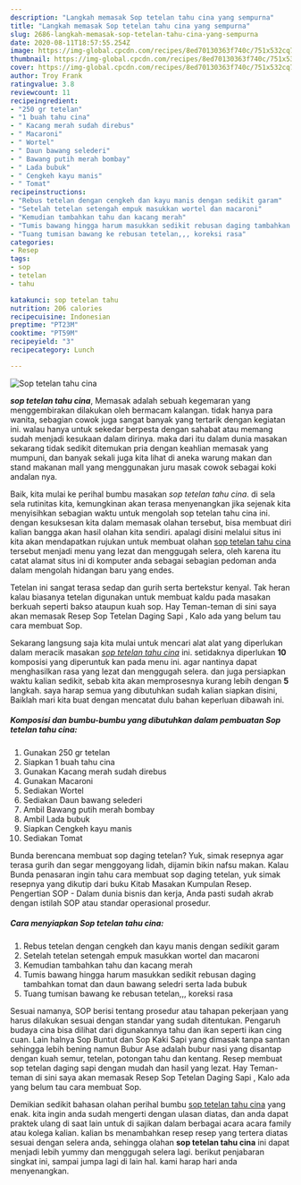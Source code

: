 ```yaml
---
description: "Langkah memasak Sop tetelan tahu cina yang sempurna"
title: "Langkah memasak Sop tetelan tahu cina yang sempurna"
slug: 2686-langkah-memasak-sop-tetelan-tahu-cina-yang-sempurna
date: 2020-08-11T18:57:55.254Z
image: https://img-global.cpcdn.com/recipes/8ed70130363f740c/751x532cq70/sop-tetelan-tahu-cina-foto-resep-utama.jpg
thumbnail: https://img-global.cpcdn.com/recipes/8ed70130363f740c/751x532cq70/sop-tetelan-tahu-cina-foto-resep-utama.jpg
cover: https://img-global.cpcdn.com/recipes/8ed70130363f740c/751x532cq70/sop-tetelan-tahu-cina-foto-resep-utama.jpg
author: Troy Frank
ratingvalue: 3.8
reviewcount: 11
recipeingredient:
- "250 gr tetelan"
- "1 buah tahu cina"
- " Kacang merah sudah direbus"
- " Macaroni"
- " Wortel"
- " Daun bawang selederi"
- " Bawang putih merah bombay"
- " Lada bubuk"
- " Cengkeh kayu manis"
- " Tomat"
recipeinstructions:
- "Rebus tetelan dengan cengkeh dan kayu manis dengan sedikit garam"
- "Setelah tetelan setengah empuk masukkan wortel dan macaroni"
- "Kemudian tambahkan tahu dan kacang merah"
- "Tumis bawang hingga harum masukkan sedikit rebusan daging tambahkan tomat dan daun bawang seledri serta lada bubuk"
- "Tuang tumisan bawang ke rebusan tetelan,,, koreksi rasa"
categories:
- Resep
tags:
- sop
- tetelan
- tahu

katakunci: sop tetelan tahu 
nutrition: 206 calories
recipecuisine: Indonesian
preptime: "PT23M"
cooktime: "PT59M"
recipeyield: "3"
recipecategory: Lunch

---
```



![Sop tetelan tahu cina](https://img-global.cpcdn.com/recipes/8ed70130363f740c/751x532cq70/sop-tetelan-tahu-cina-foto-resep-utama.jpg)

<b><i>sop tetelan tahu cina</i></b>, Memasak adalah sebuah kegemaran yang menggembirakan dilakukan oleh bermacam kalangan. tidak hanya para wanita, sebagian cowok juga sangat banyak yang tertarik dengan kegiatan ini. walau hanya untuk sekedar berpesta dengan sahabat atau memang sudah menjadi kesukaan dalam dirinya. maka dari itu dalam dunia masakan sekarang tidak sedikit ditemukan pria dengan keahlian memasak yang mumpuni, dan banyak sekali juga kita lihat di aneka warung makan dan stand makanan mall yang menggunakan juru masak cowok sebagai koki andalan nya.

Baik, kita mulai ke perihal bumbu masakan <i>sop tetelan tahu cina</i>. di sela sela rutinitas kita, kemungkinan akan terasa menyenangkan jika sejenak kita menyisihkan sebagian waktu untuk mengolah sop tetelan tahu cina ini. dengan kesuksesan kita dalam memasak olahan tersebut, bisa membuat diri kalian bangga akan hasil olahan kita sendiri. apalagi disini melalui situs ini kita akan mendapatkan rujukan untuk membuat olahan <u>sop tetelan tahu cina</u> tersebut menjadi menu yang lezat dan menggugah selera, oleh karena itu catat alamat situs ini di komputer anda sebagai sebagian pedoman anda dalam mengolah hidangan baru yang endes.

Tetelan ini sangat terasa sedap dan gurih serta bertekstur kenyal. Tak heran kalau biasanya tetelan digunakan untuk membuat kaldu pada masakan berkuah seperti bakso ataupun kuah sop. Hay Teman-teman di sini saya akan memasak Resep Sop Tetelan Daging Sapi , Kalo ada yang belum tau cara membuat Sop.


Sekarang langsung saja kita mulai untuk mencari alat alat yang diperlukan dalam meracik masakan <u><i>sop tetelan tahu cina</i></u> ini. setidaknya diperlukan <b>10</b> komposisi yang diperuntuk kan pada menu ini. agar nantinya dapat menghasilkan rasa yang lezat dan menggugah selera. dan juga persiapkan waktu kalian sedikit, sebab kita akan memprosesnya kurang lebih dengan <b>5</b> langkah. saya harap semua yang dibutuhkan sudah kalian siapkan disini, Baiklah mari kita buat dengan mencatat dulu bahan keperluan dibawah ini.

<!--inarticleads1-->

##### Komposisi dan bumbu-bumbu yang dibutuhkan dalam pembuatan Sop tetelan tahu cina:

1. Gunakan 250 gr tetelan
1. Siapkan 1 buah tahu cina
1. Gunakan  Kacang merah sudah direbus
1. Gunakan  Macaroni
1. Sediakan  Wortel
1. Sediakan  Daun bawang selederi
1. Ambil  Bawang putih merah bombay
1. Ambil  Lada bubuk
1. Siapkan  Cengkeh kayu manis
1. Sediakan  Tomat


Bunda berencana membuat sop daging tetelan? Yuk, simak resepnya agar terasa gurih dan segar menggoyang lidah, dijamin bikin nafsu makan. Kalau Bunda penasaran ingin tahu cara membuat sop daging tetelan, yuk simak resepnya yang dikutip dari buku Kitab Masakan Kumpulan Resep. Pengertian SOP - Dalam dunia bisnis dan kerja, Anda pasti sudah akrab dengan istilah SOP atau standar operasional prosedur. 

<!--inarticleads2-->

##### Cara menyiapkan Sop tetelan tahu cina:

1. Rebus tetelan dengan cengkeh dan kayu manis dengan sedikit garam
1. Setelah tetelan setengah empuk masukkan wortel dan macaroni
1. Kemudian tambahkan tahu dan kacang merah
1. Tumis bawang hingga harum masukkan sedikit rebusan daging tambahkan tomat dan daun bawang seledri serta lada bubuk
1. Tuang tumisan bawang ke rebusan tetelan,,, koreksi rasa


Sesuai namanya, SOP berisi tentang prosedur atau tahapan pekerjaan yang harus dilakukan sesuai dengan standar yang sudah ditentukan. Pengaruh budaya cina bisa dilihat dari digunakannya tahu dan ikan seperti ikan cing cuan. Lain halnya Sop Buntut dan Sop Kaki Sapi yang dimasak tanpa santan sehingga lebih bening namun Bubur Ase adalah bubur nasi yang disantap dengan kuah semur, tetelan, potongan tahu dan kentang. Resep membuat sop tetelan daging sapi dengan mudah dan hasil yang lezat. Hay Teman-teman di sini saya akan memasak Resep Sop Tetelan Daging Sapi , Kalo ada yang belum tau cara membuat Sop. 

Demikian sedikit bahasan olahan perihal bumbu <u>sop tetelan tahu cina</u> yang enak. kita ingin anda sudah mengerti dengan ulasan diatas, dan anda dapat praktek ulang di saat lain untuk di sajikan dalam berbagai acara acara family atau kolega kalian. kalian bs menambahkan resep resep yang tertera diatas sesuai dengan selera anda, sehingga olahan <b>sop tetelan tahu cina</b> ini dapat menjadi lebih yummy dan menggugah selera lagi. berikut penjabaran singkat ini, sampai jumpa lagi di lain hal. kami harap hari anda menyenangkan.
